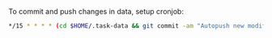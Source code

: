 To commit and push changes in data, setup cronjob:
```bash
*/15 * * * * (cd $HOME/.task-data && git commit -am "Autopush new modifications on $(date)" && $HOME/.dotfiles/scripts/git-key.sh -i $HOME/.ssh/autopush_key push origin master) > /dev/null 2>&1

```

